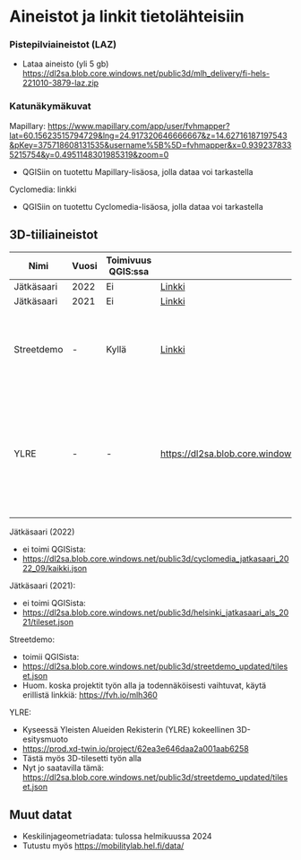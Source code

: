 # Aineistot ja linkit tietolähteisiin

### Pistepilviaineistot (LAZ)
- Lataa aineisto (yli 5 gb)
https://dl2sa.blob.core.windows.net/public3d/mlh_delivery/fi-hels-221010-3879-laz.zip

### Katunäkymäkuvat
Mapillary: 
https://www.mapillary.com/app/user/fvhmapper?lat=60.15623515794729&lng=24.917320646666667&z=14.62716187197543&pKey=375718608131535&username%5B%5D=fvhmapper&x=0.9392378335215754&y=0.4951148301985319&zoom=0
- QGISiin on tuotettu Mapillary-lisäosa, jolla dataa voi tarkastella

Cyclomedia:
linkki
- QGISiin on tuotettu Cyclomedia-lisäosa, jolla dataa voi tarkastella

## 3D-tiiliaineistot
| Nimi         | Vuosi | Toimivuus QGIS:ssa | Linkit                                                                                                        | Huomiot |
|--------------|-------|-------------------|-----------------------------------------------------------------------------------------------|---|
| Jätkäsaari   | 2022  | Ei                | [Linkki](https://dl2sa.blob.core.windows.net/public3d/cyclomedia_jatkasaari_2022_09/kaikki.json)                                                     | - |
| Jätkäsaari   | 2021  | Ei                | [Linkki](https://dl2sa.blob.core.windows.net/public3d/helsinki_jatkasaari_als_2021/tileset.json)                     | - |
| Streetdemo   | -     | Kyllä             | [Linkki](https://dl2sa.blob.core.windows.net/public3d/streetdemo_updated/tileset.json) | Huom. linkki saattaa vaihtua; käytä silloin erillistä linkkiä: [Linkki](https://.io/mlh360) |
| YLRE        | -     | -                 | https://dl2sa.blob.core.windows.net/public3d/streetdemo_updated/tileset.json | [Linkki](https://prod.xd-twin.io/project/62ea3e646daa2a001aab6258) Yleisten Alueiden Rekisterin (YLRE) kokeellinen 3D-esitysmuoto. 3D-tiiliaineisto tuloillaan |



Jätkäsaari (2022)
- ei toimi QGISista:
- https://dl2sa.blob.core.windows.net/public3d/cyclomedia_jatkasaari_2022_09/kaikki.json 

Jätkäsaari (2021):
- ei toimi QGISista:
- https://dl2sa.blob.core.windows.net/public3d/helsinki_jatkasaari_als_2021/tileset.json

Streetdemo:
- toimii QGISista:
- https://dl2sa.blob.core.windows.net/public3d/streetdemo_updated/tileset.json
- Huom. koska projektit työn alla ja todennäköisesti vaihtuvat, käytä erillistä linkkiä: https://fvh.io/mlh360

YLRE:
- Kyseessä Yleisten Alueiden Rekisterin (YLRE) kokeellinen 3D-esitysmuoto 
- https://prod.xd-twin.io/project/62ea3e646daa2a001aab6258
- Tästä myös 3D-tilesetti työn alla
- Nyt jo saatavilla tämä: https://dl2sa.blob.core.windows.net/public3d/streetdemo_updated/tileset.json

## Muut datat
- Keskilinjageometriadata: tulossa helmikuussa 2024
- Tutustu myös https://mobilitylab.hel.fi/data/

